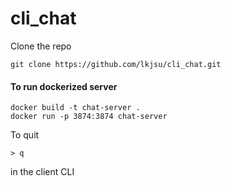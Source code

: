 # cli_chat

Clone the repo
```
git clone https://github.com/lkjsu/cli_chat.git
```
#### To run dockerized server
```
docker build -t chat-server .
docker run -p 3874:3874 chat-server
```
To quit
```
> q
```
in the client CLI
